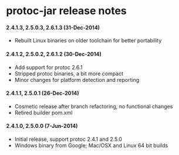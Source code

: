 protoc-jar release notes
========================

#### 2.4.1.3, 2.5.0.3, 2.6.1.3 (31-Dec-2014)
* Rebuilt Linux binaries on older toolchain for better portability

#### 2.4.1.2, 2.5.0.2, 2.6.1.2 (30-Dec-2014)
* Add support for protoc 2.6.1
* Stripped protoc binaries, a bit more compact
* Minor changes for platform detection and reporting

#### 2.4.1.1, 2.5.0.1 (26-Dec-2014)
* Cosmetic release after branch refactoring, no functional changes
* Retired builder pom.xml

#### 2.4.1.0, 2.5.0.0 (7-Jun-2014)
* Initial release, support protoc 2.4.1 and 2.5.0
* Windows binary from Google; Mac/OSX and Linux 64 bit builds
